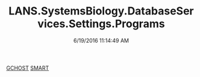 ﻿---
title: LANS.SystemsBiology.DatabaseServices.Settings.Programs
date: 6/19/2016 11:14:49 AM
---

[GCHOST](T-LANS.SystemsBiology.DatabaseServices.Settings.Programs.GCHOST.html)
[SMART](T-LANS.SystemsBiology.DatabaseServices.Settings.Programs.SMART.html)
